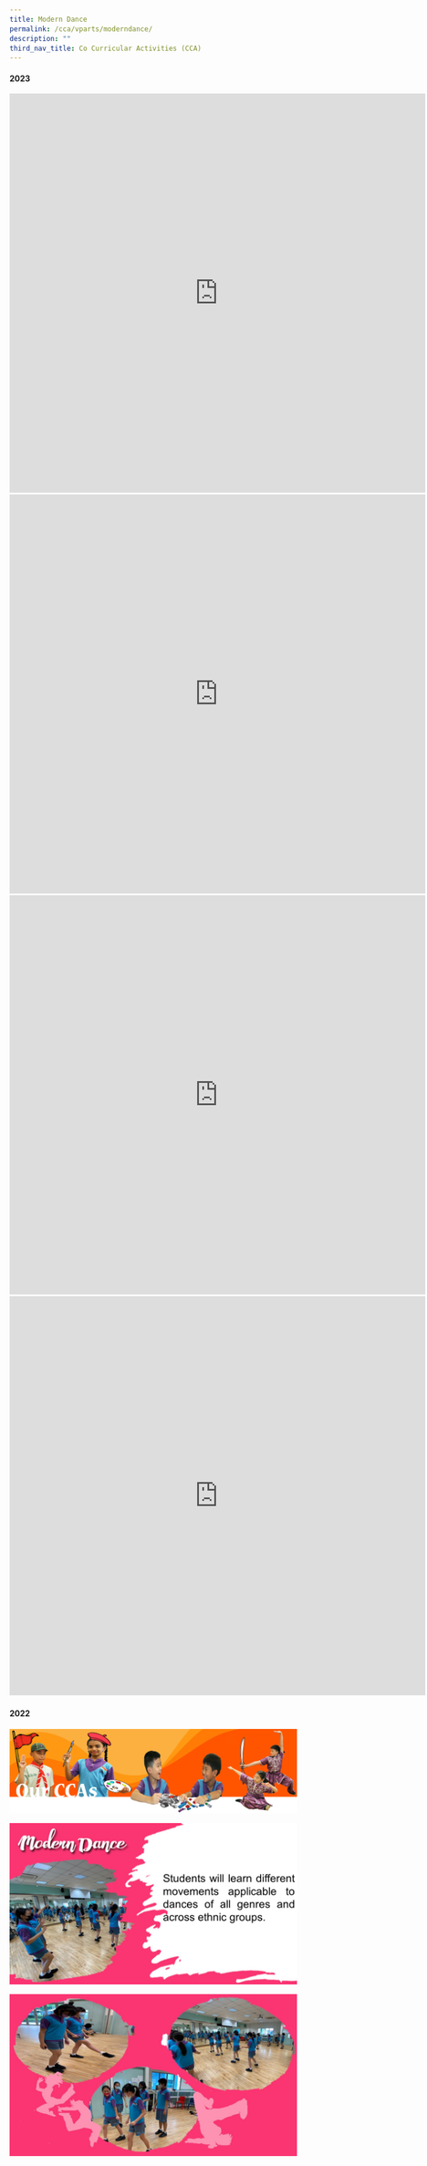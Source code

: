 ```yaml
---
title: Modern Dance
permalink: /cca/vparts/moderndance/
description: ""
third_nav_title: Co Curricular Activities (CCA)
---
```

#### 2023
<iframe allowfullscreen="true" height="700" width="729" frameborder="0" src="https://docs.google.com/presentation/d/e/2PACX-1vTV8HzlQu_Sgx-55w8-cyfMtUtRIO2FBFO081cl4OGd8uvTGld1n55W7of16ZhTGxKM3vvknQ9s-LAP/embed?start=true&amp;loop=true&amp;delayms=3000"></iframe>

<iframe src="https://player.vimeo.com/video/797579022?h=b26d92c620&amp;badge=0&amp;autopause=0&amp;player_id=0&amp;app_id=58479" width="729" height="700" frameborder="0" allow="autoplay; fullscreen; picture-in-picture" allowfullscreen="" title="2023 Modern Dance"></iframe>

<iframe src="https://player.vimeo.com/video/797578998?h=2c18ba1e6a&amp;badge=0&amp;autopause=0&amp;player_id=0&amp;app_id=58479" width="729" height="700" frameborder="0" allow="autoplay; fullscreen; picture-in-picture" allowfullscreen="" title="2023 Modern Dance 2"></iframe>

<iframe src="https://player.vimeo.com/video/797578987?h=6770190c76&amp;badge=0&amp;autopause=0&amp;player_id=0&amp;app_id=58479" width="729" height="700" frameborder="0" allow="autoplay; fullscreen; picture-in-picture" allowfullscreen="" title="2023 Modern Dance 3"></iframe>

#### 2022

![](/images/CCAbanner.png)

![](/images/CCA2022/CCA-dance1.jpg)

![](/images/CCA2022/CCA-dance2.jpg)